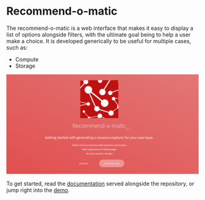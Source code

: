 # Recommend-o-matic

The recommend-o-matic is a web interface that makes it easy to display
a list of options alongside filters, with the ultimate goal being to help
a user make a choice. It is developed generically to be useful for multiple
cases, such as:

 - Compute
 - Storage

![img/recommend-o-matic-docs.png](img/recommend-o-matic-docs.png)

To get started, read the [documentation](https://stanford-rc.github.io/recommend-o-matic/) served alongside the repository,
or jump right into the [demo](https://stanford-rc.github.io/recommend-o-matic/demo/horizontal-layout/).
